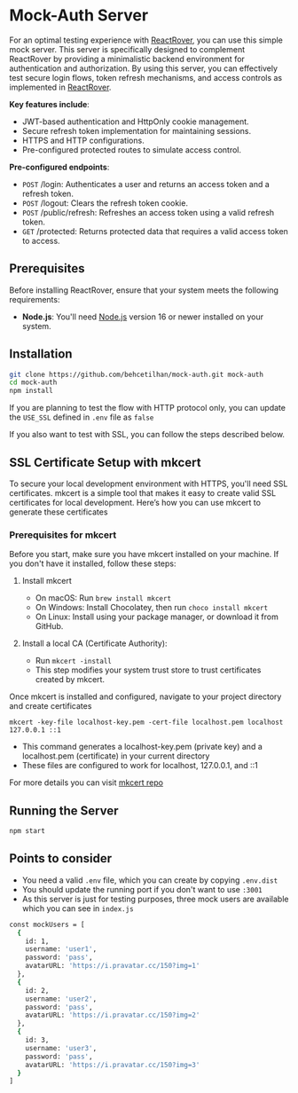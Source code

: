 # Mock-Auth Server

For an optimal testing experience with [ReactRover](https://github.com/behcetilhan/reactrover), you can use this simple mock server. This server is specifically designed to complement ReactRover by providing a minimalistic backend environment for authentication and authorization. By using this server, you can effectively test secure login flows, token refresh mechanisms, and access controls as implemented in [ReactRover](https://github.com/behcetilhan/reactrover).

**Key features include**:
- JWT-based authentication and HttpOnly cookie management.
- Secure refresh token implementation for maintaining sessions.
- HTTPS and HTTP configurations.
- Pre-configured protected routes to simulate access control.


**Pre-configured endpoints**: 
- `POST`  /login: Authenticates a user and returns an access token and a refresh token.
- `POST`  /logout: Clears the refresh token cookie.
- `POST`  /public/refresh: Refreshes an access token using a valid refresh token.
- `GET`   /protected: Returns protected data that requires a valid access token to access.

## Prerequisites

Before installing ReactRover, ensure that your system meets the following requirements:
- **Node.js**: You'll need [Node.js](https://nodejs.org/) version 16 or newer installed on your system.

## Installation

```sh
git clone https://github.com/behcetilhan/mock-auth.git mock-auth
cd mock-auth
npm install
```

If you are planning to test the flow with HTTP protocol only, you can update the `USE_SSL` defined in `.env` file as `false`

If you also want to test with SSL, you can follow the steps described below.

## SSL Certificate Setup with mkcert

To secure your local development environment with HTTPS, you'll need SSL certificates. mkcert is a simple tool that makes it easy to create valid SSL certificates for local development. Here’s how you can use mkcert to generate these certificates

### Prerequisites for mkcert

Before you start, make sure you have mkcert installed on your machine. If you don't have it installed, follow these steps:

1. Install mkcert
    - On macOS: Run `brew install mkcert`
    - On Windows: Install Chocolatey, then run `choco install mkcert`
    - On Linux: Install using your package manager, or download it from GitHub.

2. Install a local CA (Certificate Authority):
    - Run `mkcert -install`
    - This step modifies your system trust store to trust certificates created by mkcert.

Once mkcert is installed and configured, navigate to your project directory and create certificates

`mkcert -key-file localhost-key.pem -cert-file localhost.pem localhost 127.0.0.1 ::1`

- This command generates a localhost-key.pem (private key) and a localhost.pem (certificate) in your current directory
- These files are configured to work for localhost, 127.0.0.1, and ::1

For more details you can visit [mkcert repo](https://github.com/FiloSottile/mkcert)

## Running the Server

```sh
npm start
```


## Points to consider

- You need a valid `.env` file, which you can create by copying `.env.dist`
- You should update the running port if you don't want to use `:3001`
- As this server is just for testing purposes, three mock users are available which you can see in `index.js`

```sh
const mockUsers = [
  {
    id: 1,
    username: 'user1',
    password: 'pass',
    avatarURL: 'https://i.pravatar.cc/150?img=1'
  },
  {
    id: 2,
    username: 'user2',
    password: 'pass',
    avatarURL: 'https://i.pravatar.cc/150?img=2'
  },
  {
    id: 3,
    username: 'user3',
    password: 'pass',
    avatarURL: 'https://i.pravatar.cc/150?img=3'
  }
]
```